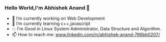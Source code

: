 ### Hello World,I'm Abhishek Anand 👋
- 🔭 I’m currently working on Web Development
- 🌱 I’m currently learning c++,javascript
- 💥 I'm Good in Linux System Administrator, Data Structure and Algorithm.
- 📫 How to reach me: www.linkedin.com/in/abhishek-anand-766bb0207/
